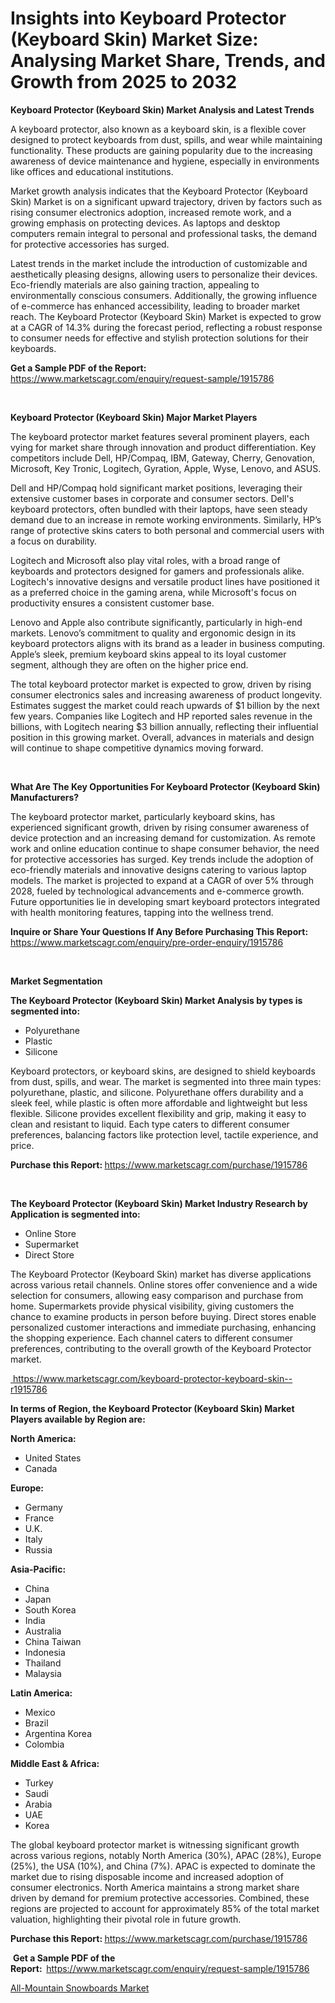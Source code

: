 <p><h1>Insights into Keyboard Protector (Keyboard Skin) Market Size: Analysing Market Share, Trends, and Growth from 2025 to 2032</h1></p><p><strong>Keyboard Protector (Keyboard Skin) Market Analysis and Latest Trends</strong></p>
<p><p>A keyboard protector, also known as a keyboard skin, is a flexible cover designed to protect keyboards from dust, spills, and wear while maintaining functionality. These products are gaining popularity due to the increasing awareness of device maintenance and hygiene, especially in environments like offices and educational institutions.</p><p>Market growth analysis indicates that the Keyboard Protector (Keyboard Skin) Market is on a significant upward trajectory, driven by factors such as rising consumer electronics adoption, increased remote work, and a growing emphasis on protecting devices. As laptops and desktop computers remain integral to personal and professional tasks, the demand for protective accessories has surged.</p><p>Latest trends in the market include the introduction of customizable and aesthetically pleasing designs, allowing users to personalize their devices. Eco-friendly materials are also gaining traction, appealing to environmentally conscious consumers. Additionally, the growing influence of e-commerce has enhanced accessibility, leading to broader market reach. The Keyboard Protector (Keyboard Skin) Market is expected to grow at a CAGR of 14.3% during the forecast period, reflecting a robust response to consumer needs for effective and stylish protection solutions for their keyboards.</p></p>
<p><strong>Get a Sample PDF of the Report:&nbsp;</strong> <a href="https://www.marketscagr.com/enquiry/request-sample/1915786?utm_campaign=3509&utm_medium=2&utm_source=Github&utm_content=ia&utm_term=06042025&utm_id=keyboard-protector-keyboard-skin">https://www.marketscagr.com/enquiry/request-sample/1915786</a></p>
<p>&nbsp;</p>
<p><strong>Keyboard Protector (Keyboard Skin) Major Market Players</strong></p>
<p><p>The keyboard protector market features several prominent players, each vying for market share through innovation and product differentiation. Key competitors include Dell, HP/Compaq, IBM, Gateway, Cherry, Genovation, Microsoft, Key Tronic, Logitech, Gyration, Apple, Wyse, Lenovo, and ASUS. </p><p>Dell and HP/Compaq hold significant market positions, leveraging their extensive customer bases in corporate and consumer sectors. Dell's keyboard protectors, often bundled with their laptops, have seen steady demand due to an increase in remote working environments. Similarly, HP’s range of protective skins caters to both personal and commercial users with a focus on durability.</p><p>Logitech and Microsoft also play vital roles, with a broad range of keyboards and protectors designed for gamers and professionals alike. Logitech's innovative designs and versatile product lines have positioned it as a preferred choice in the gaming arena, while Microsoft's focus on productivity ensures a consistent customer base. </p><p>Lenovo and Apple also contribute significantly, particularly in high-end markets. Lenovo’s commitment to quality and ergonomic design in its keyboard protectors aligns with its brand as a leader in business computing. Apple’s sleek, premium keyboard skins appeal to its loyal customer segment, although they are often on the higher price end.</p><p>The total keyboard protector market is expected to grow, driven by rising consumer electronics sales and increasing awareness of product longevity. Estimates suggest the market could reach upwards of $1 billion by the next few years. Companies like Logitech and HP reported sales revenue in the billions, with Logitech nearing $3 billion annually, reflecting their influential position in this growing market. Overall, advances in materials and design will continue to shape competitive dynamics moving forward.</p></p>
<p>&nbsp;</p>
<p><strong>What Are The Key Opportunities For Keyboard Protector (Keyboard Skin) Manufacturers?</strong></p>
<p><p>The keyboard protector market, particularly keyboard skins, has experienced significant growth, driven by rising consumer awareness of device protection and an increasing demand for customization. As remote work and online education continue to shape consumer behavior, the need for protective accessories has surged. Key trends include the adoption of eco-friendly materials and innovative designs catering to various laptop models. The market is projected to expand at a CAGR of over 5% through 2028, fueled by technological advancements and e-commerce growth. Future opportunities lie in developing smart keyboard protectors integrated with health monitoring features, tapping into the wellness trend.</p></p>
<p><strong>Inquire or Share Your Questions If Any Before Purchasing This Report:</strong> <a href="https://www.marketscagr.com/enquiry/pre-order-enquiry/1915786?utm_campaign=3509&utm_medium=2&utm_source=Github&utm_content=ia&utm_term=06042025&utm_id=keyboard-protector-keyboard-skin">https://www.marketscagr.com/enquiry/pre-order-enquiry/1915786</a></p>
<p>&nbsp;</p>
<p><strong>Market Segmentation</strong></p>
<p><strong>The Keyboard Protector (Keyboard Skin) Market Analysis by types is segmented into:</strong></p>
<p><ul><li>Polyurethane</li><li>Plastic</li><li>Silicone</li></ul></p>
<p><p>Keyboard protectors, or keyboard skins, are designed to shield keyboards from dust, spills, and wear. The market is segmented into three main types: polyurethane, plastic, and silicone. Polyurethane offers durability and a sleek feel, while plastic is often more affordable and lightweight but less flexible. Silicone provides excellent flexibility and grip, making it easy to clean and resistant to liquid. Each type caters to different consumer preferences, balancing factors like protection level, tactile experience, and price.</p></p>
<p><strong>Purchase this Report:&nbsp;</strong><a href="https://www.marketscagr.com/purchase/1915786?utm_campaign=3509&utm_medium=2&utm_source=Github&utm_content=ia&utm_term=06042025&utm_id=keyboard-protector-keyboard-skin">https://www.marketscagr.com/purchase/1915786</a></p>
<p>&nbsp;</p>
<p><strong>The Keyboard Protector (Keyboard Skin) Market Industry Research by Application is segmented into:</strong></p>
<p><ul><li>Online Store</li><li>Supermarket</li><li>Direct Store</li></ul></p>
<p><p>The Keyboard Protector (Keyboard Skin) market has diverse applications across various retail channels. Online stores offer convenience and a wide selection for consumers, allowing easy comparison and purchase from home. Supermarkets provide physical visibility, giving customers the chance to examine products in person before buying. Direct stores enable personalized customer interactions and immediate purchasing, enhancing the shopping experience. Each channel caters to different consumer preferences, contributing to the overall growth of the Keyboard Protector market.</p></p>
<p><a href="https://www.marketscagr.com/keyboard-protector-keyboard-skin--r1915786?utm_campaign=3509&utm_medium=2&utm_source=Github&utm_content=ia&utm_term=06042025&utm_id=keyboard-protector-keyboard-skin">&nbsp;https://www.marketscagr.com/keyboard-protector-keyboard-skin--r1915786</a></p>
<p><strong>In terms of Region, the Keyboard Protector (Keyboard Skin) Market Players available by Region are:</strong></p>
<p>
    <p> <strong> North America: </strong>
        <ul>
            <li>United States</li>
            <li>Canada</li>
        </ul>
        </p> 
    <p> <strong> Europe: </strong>
        <ul>
            <li>Germany</li>
            <li>France</li>
            <li>U.K.</li>
            <li>Italy</li>
            <li>Russia</li>
        </ul>
        </p> 
    <p> <strong> Asia-Pacific: </strong>
        <ul>
            <li>China</li>
            <li>Japan</li>
            <li>South Korea</li>
            <li>India</li>
            <li>Australia</li>
            <li>China Taiwan</li>
            <li>Indonesia</li>
            <li>Thailand</li>
            <li>Malaysia</li>
        </ul>
        </p> 
    <p> <strong> Latin America: </strong>
        <ul>
            <li>Mexico</li>
            <li>Brazil</li>
            <li>Argentina Korea</li>
            <li>Colombia</li>
        </ul>
        </p> 
    <p> <strong> Middle East & Africa: </strong>
        <ul>
            <li>Turkey</li>
            <li>Saudi</li>
            <li>Arabia</li>
            <li>UAE</li>
            <li>Korea</li>
        </ul>
    </p>
    </p>
<p><p>The global keyboard protector market is witnessing significant growth across various regions, notably North America (30%), APAC (28%), Europe (25%), the USA (10%), and China (7%). APAC is expected to dominate the market due to rising disposable income and increased adoption of consumer electronics. North America maintains a strong market share driven by demand for premium protective accessories. Combined, these regions are projected to account for approximately 85% of the total market valuation, highlighting their pivotal role in future growth.</p></p>
<p><strong>Purchase this Report: </strong><a href="https://www.marketscagr.com/purchase/1915786?utm_campaign=3509&utm_medium=2&utm_source=Github&utm_content=ia&utm_term=06042025&utm_id=keyboard-protector-keyboard-skin">https://www.marketscagr.com/purchase/1915786</a></p>
<p>&nbsp;<strong>Get a Sample PDF of the Report:&nbsp;&nbsp;</strong><a href="https://www.marketscagr.com/enquiry/request-sample/1915786?utm_campaign=3509&utm_medium=2&utm_source=Github&utm_content=ia&utm_term=06042025&utm_id=keyboard-protector-keyboard-skin">https://www.marketscagr.com/enquiry/request-sample/1915786</a></p>
<p><strong></strong></p>
<p><p><a href="https://github.com/boyertrull4r/Market-Research-Report-List-1/blob/main/all-mountain-snowboards-market.md?utm_campaign=3509&utm_medium=2&utm_source=Github&utm_content=ia&utm_term=06042025&utm_id=keyboard-protector-keyboard-skin">All-Mountain Snowboards Market</a></p></p>